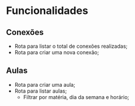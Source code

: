 # Funcionalidades

## Conexões
- Rota para listar o total de conexões realizadas;
- Rota para criar uma nova conexão;

## Aulas
- Rota para criar uma aula;
- Rota para listar aulas;
  - Filtrar por matéria, dia da semana e horário; 